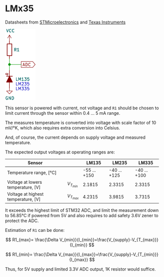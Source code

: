 
# LMx35

Datasheets from [STMicroelectronics](https://www.st.com/resource/en/datasheet/lm135.pdf) and [Texas Instruments](https://www.ti.com/lit/ds/symlink/lm335.pdf)

![](images/render/kicad/LMx35.svg)

This sensor is powered with current, not voltage and `R1` should be chosen to limit current through the sensor within 0.4 ... 5 mA range.

The measures temperature is converted into voltage with scale factor of 10 mV/°K, which also requires extra conversion into Celsius.

And, of course, the current depends on supply voltage and measured temperature. 

The expected output voltages at operating ranges are:

| Sensor                              |               | LM135        | LM235        | LM335        |
| ----------------------------------- | ------------- | ------------ | ------------ | ------------ |
| Temperature range, [°C]             |               | -55 ... +150 | -40 ... +125 | -40 ... +100 |
| Voltage at lowers temperature, [V]  | $V_{T_{min}}$ | 2.1815       | 2.3315       | 2.3315       |
| Voltage at highest temperature, [V] | $V_{T_{max}}$ | 4.2315       | 3.9815       | 3.7315       |

It exceeds  the highest limit of STM32 ADC, and limit the measurement down to 56.85°C if powered from 5V and also requires to add safety 3.6V zener to protect the ADC.


Estimation of `R1` can be done:

$$
R1_{max}= \frac{\Delta V_{min}}{I_{min}}=\frac{V_{supply}-V_{T_{max}}}{I_{min}}
$$

$$
R1_{min}= \frac{\Delta V_{max}}{I_{max}}=\frac{V_{supply}-V_{T_{min}}}{I_{max}}
$$

Thus, for 5V supply and limited 3.3V ADC output, 1K resistor would suffice.